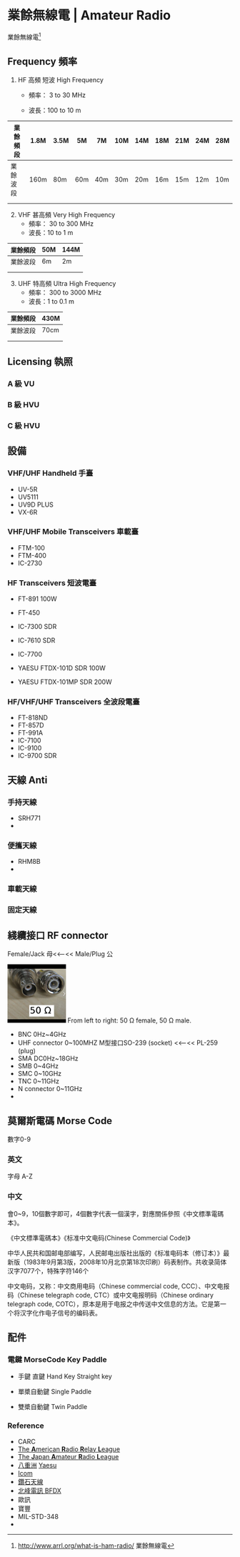 # 業餘無線電 | Amateur Radio

<!--什麼事業餘無線電 what-->

業餘無線電[^1]

## Frequency 頻率

1. HF 高頻 短波 High Frequency
    * 頻率： 3 to 30 MHz
    
    * 波長：100 to 10 m
    
| 業餘頻段 | 1.8M | 3.5M | 5M   | 7M   | 10M  | 14M  | 18M  | 21M  | 24M  | 28M  |
| -------- | ---- | ---- | ---- | ---- | ---- | ---- | ---- | ---- | ---- | ---- |
| 業餘波段 | 160m | 80m  | 60m  | 40m  | 30m  | 20m  | 16m  | 15m  | 12m  | 10m  |
|          |      |      |      |      |      |      |      |      |      |      |
|          |      |      |      |      |      |      |      |      |      |      |



2. VHF 甚高頻 Very High Frequency
    * 頻率： 30 to 300 MHz
    * 波長：10 to 1 m

| 業餘頻段 | 50M  | 144M |
| -------- | ---- | ---- |
| 業餘波段 | 6m   | 2m   |
|          |      |      |
|          |      |      |



3. UHF 特高頻 Ultra High Frequency
    * 頻率： 300 to 3000 MHz
    * 波長：1 to 0.1 m

| 業餘頻段 | 430M |
| -------- | ---- |
| 業餘波段 | 70cm |
|          |      |
|          |      |



## Licensing 執照

### A 級 VU

### B 級 HVU

### C 級 HVU



## 設備

### VHF/UHF Handheld 手臺

* UV-5R
* UV5111
* UV9D PLUS
* VX-6R



### VHF/UHF Mobile Transceivers 車載臺

* FTM-100
* FTM-400
* IC-2730



### HF Transceivers 短波電臺

* FT-891 100W
* FT-450
* IC-7300 SDR
* IC-7610 SDR
* IC-7700

* YAESU FTDX-101D SDR 100W

* YAESU FTDX-101MP SDR 200W



### HF/VHF/UHF Transceivers 全波段電臺

* FT-818ND
* FT-857D
* FT-991A
* IC-7100
* IC-9100
* IC-9700 SDR



## 天線 Anti

### 手持天線

* SRH771
* 

### 便攜天線

* RHM8B
* 

### 車載天線



### 固定天線





## 綫纜接口 RF connector

Female/Jack 母<<--<< Male/Plug 公

 <img src="業餘無線電 Amateur Radio.assets/image-20210728121632801.png" alt="image-20210728121632801" style="zoom:15%;" /> From left to right: 50 Ω female, 50 Ω male.

- BNC
  0Hz~4GHz 
- UHF connector
  0~100MHZ
  M型接口SO-239 (socket) <<--<< PL-259 (plug)
- SMA
  DC0Hz~18GHz 
- SMB
  0~4GHz
- SMC
  0~10GHz
- TNC
  0~11GHz
- N connector
  0~11GHz
- 



## 莫爾斯電碼 Morse Code

數字0-9

### 英文 

字母 A-Z

### 中文

會0~9，10個數字即可，4個數字代表一個漢字，對應關係參照《中文標準電碼本》。

《中文標準電碼本》《标准中文电码(Chinese Commercial Code)》

中华人民共和国邮电部编写，人民邮电出版社出版的《标准电码本（修订本）》最新版（1983年9月第3版，2008年10月北京第18次印刷）码表制作。共收录简体汉字7077个，特殊字符146个

中文电码，又称：中文商用电码（Chinese commercial code, CCC）、中文电报码（Chinese telegraph  code, CTC）或中文电报明码（Chinese ordinary telegraph code,  COTC），原本是用于电报之中传送中文信息的方法。它是第一个将汉字化作电子信号的编码表。









## 配件

### 電鍵 MorseCode  Key Paddle

- 手鍵 直鍵 Hand Key Straight key

- 單槳自動鍵 Single Paddle 
- 雙槳自動鍵 Twin Paddle











### Reference

* CARC
* [The **A**merican **R**adio **R**elay **L**eague](http://www.arrl.org/)
* [The **J**apan **A**mateur **R**adio **L**eague](https://www.jarl.org/)
* [八重洲](http://www.yaesu.com.cn/) [Yaesu](http://www.yaesu.com/)
* [Icom](http://www.icom.co.jp/world/products/amateur/)
* [鑽石天線](http://www.diamond-ant.co.jp/index.html)
* [北峰電訊 BFDX](http://www.bfdx.com/)
* 歐訊
* 寶豐
* MIL-STD-348
* 



[^1]:http://www.arrl.org/what-is-ham-radio/ 業餘無線電

